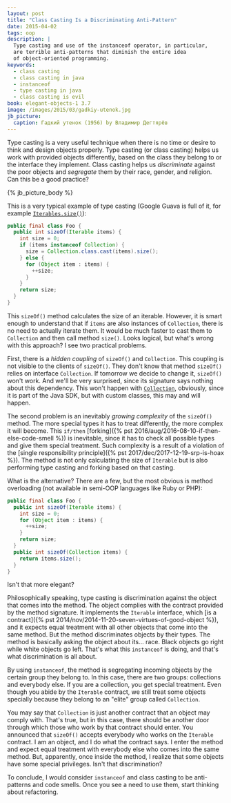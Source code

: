 ```yaml
---
layout: post
title: "Class Casting Is a Discriminating Anti-Pattern"
date: 2015-04-02
tags: oop
description: |
  Type casting and use of the instanceof operator, in particular,
  are terrible anti-patterns that diminish the entire idea
  of object-oriented programming.
keywords:
  - class casting
  - class casting in java
  - instanceof
  - type casting in java
  - class casting is evil
book: elegant-objects-1 3.7
image: /images/2015/03/gadkiy-utenok.jpg
jb_picture:
  caption: Гадкий утенок (1956) by Владимир Дегтярёв
---
```


Type casting is a very useful technique when there is no time
or desire to think and design objects properly. Type casting (or
class casting) helps us work with provided objects differently,
based on the class they belong to or the interface they implement. Class
casting helps us _discriminate_ against the poor objects and _segregate_
them by their race, gender, and religion. Can this be a good practice?

<!--more-->

{% jb_picture_body %}

This is a very typical example of type casting (Google Guava is full
of it, for example
[`Iterables.size()`](https://github.com/google/guava/blob/v18.0/guava/src/com/google/common/collect/Iterables.java#L104-L111)):

```java
public final class Foo {
  public int sizeOf(Iterable items) {
    int size = 0;
    if (items instanceof Collection) {
      size = Collection.class.cast(items).size();
    } else {
      for (Object item : items) {
        ++size;
      }
    }
    return size;
  }
}
```

This `sizeOf()`  method calculates the size of an iterable. However, it
is smart enough to understand that if `items` are also instances of `Collection`,
there is no need to actually iterate them. It would be much faster to
cast them to `Collection` and then call method `size()`. Looks logical,
but what's wrong with this approach? I see two practical problems.

First, there is a _hidden coupling_ of `sizeOf()` and `Collection`. This
coupling is not visible to the clients of `sizeOf()`. They don't know that
method `sizeOf()` relies on interface `Collection`. If tomorrow we decide
to change it, `sizeOf()` won't work. And we'll be very surprised, since
its signature says nothing about this dependency. This won't happen with
[`Collection`](https://docs.oracle.com/javase/8/docs/api/java/util/Collection.html), 
obviously, since it is part of the Java SDK, but with custom
classes, this may and will happen.

The second problem is an inevitably _growing complexity_ of the `sizeOf()` method. The
more special types it has to treat differently, the more complex it will become.
This `if/then` [forking]({% pst 2016/aug/2016-08-10-if-then-else-code-smell %})
is inevitable, since it has to check all possible
types and give them special treatment. Such complexity is a result
of a violation of the [single responsibility principle]({% pst 2017/dec/2017-12-19-srp-is-hoax %}). The method is not
only calculating the size of `Iterable` but is also performing type
casting and forking based on that casting.

What is the alternative? There are a few, but the most obvious
is method overloading (not available in semi-OOP languages like Ruby or PHP):

```java
public final class Foo {
  public int sizeOf(Iterable items) {
    int size = 0;
    for (Object item : items) {
      ++size;
    }
    return size;
  }
  public int sizeOf(Collection items) {
    return items.size();
  }
}
```

Isn't that more elegant?

Philosophically speaking, type casting is discrimination  against the object
that comes into the method. The object complies with the contract provided by the
method signature. It implements the `Iterable` interface, which
[is a contract]({% pst 2014/nov/2014-11-20-seven-virtues-of-good-object %}),
and it expects equal treatment with all other objects that come into
the same method. But the method discriminates objects by their types.
The method is basically asking the object about its... race. Black
objects go right while white objects go left. That's what this `instanceof`
is doing, and that's what discrimination is all about.

By using `instanceof`, the method is segregating incoming objects by the
certain group they belong to. In this case, there are two groups: collections
and everybody else. If you are a collection, you get special treatment.
Even though you abide by the `Iterable` contract, we still treat some objects
specially because they belong to an "elite" group called `Collection`.

You may say that `Collection` is just another contract that an object may
comply with. That's true, but in this case, there should be another door through
which those who work by that contract should enter. You announced that
`sizeOf()` accepts everybody who works on the `Iterable` contract. I am an object,
and I do what the contract says. I enter the method and expect
equal treatment with everybody else who comes into the same method.
But, apparently, once inside the method, I realize that some objects have
some special privileges. Isn't that discrimination?

To conclude, I would consider `instanceof` and class casting to be
anti-patterns and code smells. Once you see a need to use them,
start thinking about refactoring.
